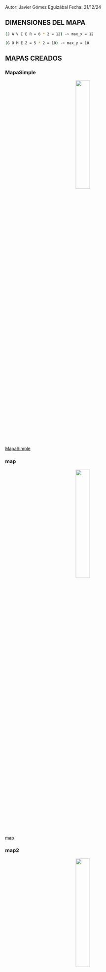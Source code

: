 Autor: Javier Gómez Eguizábal
Fecha: 21/12/24

## DIMENSIONES DEL MAPA

```bash
(J A V I E R = 6 * 2 = 12) -> max_x = 12 

(G O M E Z = 5 * 2 = 10) -> max_y = 10
```

## MAPAS CREADOS
### MapaSimple
<p align="center">
  <img src="https://github.com/Javierge15/Simuladores-de-Robots/assets/148269271/d7b4f36b-e060-4776-a0b3-9a3baac83443" width = 30%/>
</p>

[MapaSimple](MapaSimple.wbt)

### map
<p align="center">
  <img src="https://github.com/Javierge15/Simuladores-de-Robots/assets/148269271/b92f0064-eb1e-4734-abc8-5dfc1a0dba65" width = 30%/>
</p>

[map](map.wbt)

### map2
<p align="center">
  <img src="https://github.com/Javierge15/Simuladores-de-Robots/assets/148269271/a80dbe6e-127a-4edb-a78a-da2a964e8f9a" width = 30%/>
</p>

[map2](map2.wbt)

### Map3
<p align="center">
  <img src="https://github.com/Javierge15/Simuladores-de-Robots/assets/148269271/4fbc6e18-dc0e-4bfa-a49c-41d6e3d9ee03" width = 30%/>
</p>

[Map3](Map3.wbt)

### Map4
<p align="center">
  <img src="https://github.com/Javierge15/Simuladores-de-Robots/assets/148269271/3afd1475-3ad3-4271-ac42-fc3de05f14b2" width = 30%/>
</p>

[Map4](Map4.wbt)

### Map5
<p align="center">
  <img src="https://github.com/Javierge15/Simuladores-de-Robots/assets/148269271/098912c6-4db5-49c9-bb80-d6ea12845b99" width = 30%/>
</p>

[Map5](Map5.wbt)

## CONTROLADORES IMPLEMENTADOS
Se han diseñado dos controladores diferentes, ambos basados en el seguimiento de paredes.
### Sigue_Paredes_Derecha

```bash
## Sigue Paredes Derecha

## Realizado por: Javier Gómez Eguizábal
## Fecha: 18-02-2024

# Import some classes of the controller module
from controller import Robot, Motor, DistanceSensor,GPS

# Create the Robot instance
robot = Robot()

# Get the time step of the current world.
timestep = int(robot.getBasicTimeStep())

# Device configuration
motor_left = robot.getDevice('left wheel motor')
motor_right = robot.getDevice('right wheel motor')
ds_frontal = robot.getDevice('distance_sensor_frontal')
ds_derecha = robot.getDevice('distance_sensor_derecha')
ds_izquierda = robot.getDevice('distance_sensor_izquierda')
gps = robot.getDevice('gps')
imu = robot.getDevice('inertial unit')

# Enable sensors
ds_frontal.enable(timestep)
ds_derecha.enable(timestep)
ds_izquierda.enable(timestep)
gps.enable(timestep)
imu.enable(timestep)

#Set initial positions and velocities for motors
motor_left.setPosition(float('inf'))
motor_right.setPosition(float('inf'))

motor_left.setVelocity(0.0)
motor_right.setVelocity(0.0)

# Variable inicialization
cont=0

# Main Loop
while robot.step(timestep) != -1:
  # Read the sensors:
  dist_izq = ds_izquierda.getValue()
  dist_der = ds_derecha.getValue()
  dist_front = ds_frontal.getValue()

  imu_rads = imu.getRollPitchYaw()
  yaw = imu_rads[2]

  gps_vals = gps.getValues()
  x = gps_vals[0]
  y = gps_vals[1] 

  # Colocar al robot en la posicion inicial, acercándolo a la pared
  if cont == 0:
  #Hasta que no se encuentre colocado a 90º, no comienza a moverse
    if yaw <= -1.5708:
       cont = 1
       motor_left.setVelocity(5.0)
       motor_right.setVelocity(5.0)
       print
    else:
       motor_left.setVelocity(1.0)
       motor_right.setVelocity(-1.0)

  #Una vez se encuentre pegado a la pared, entra en juego el sigueparedes
  if cont == 1 and dist_front <= 465:
     cont = 3

  #Codigo del sigueparedes
  if cont == 3:
    #Si detecta un objeto delante, gira de manera brusca hacia la izquierda
    if dist_front < 999:
      print('Gira en el sitio')
      motor_left.setVelocity(-5.0)
      motor_right.setVelocity(5.0)
        
    else:
      #Si detecta algo a la derecha, se mueve hacia delante, siguiendo la pared
      if dist_der < 999:
        print('Hacia delante')
        motor_left.setVelocity(5.0)
        motor_right.setVelocity(5.0)  
        
      #En caso de no detectar nada a la derecha, gira hacia este lado intentando recuperar la pared
      else:
        print('Gira Derecha')
        motor_left.setVelocity(5.0)
        motor_right.setVelocity(1.0)  

  # Verify if the robot reached the finish line 
  if x >= 8.5 and y >= 10.5:
    break

  #Print imfnormation
  print('Der:', dist_der, 'Cent:', dist_front, 'Izq:', dist_izq, 'X:', x, 'Y:', y, 'Yaw:', yaw, 'CONT',cont)

# Enter here exit cleanup code.
# Detener los motores antes de salir
motor_left.setVelocity(0.0)
motor_right.setVelocity(0.0)    
print('META ACANZADA')

```
### Sigue paredes izquierda

```bash
## Sigue Paredes Izquierda

## Realizado por: Javier Gómez Eguizábal
## Fecha: 18-02-2024

# Import some classes of the controller module
from controller import Robot, Motor, DistanceSensor,GPS

# Create the Robot instance
robot = Robot()

# Get the time step of the current world.
timestep = int(robot.getBasicTimeStep())

# Device configuration
motor_left = robot.getDevice('left wheel motor')
motor_right = robot.getDevice('right wheel motor')
ds_frontal = robot.getDevice('distance_sensor_frontal')
ds_derecha = robot.getDevice('distance_sensor_derecha')
ds_izquierda = robot.getDevice('distance_sensor_izquierda')
gps = robot.getDevice('gps')
imu = robot.getDevice('inertial unit')

# Enable sensors
ds_frontal.enable(timestep)
ds_derecha.enable(timestep)
ds_izquierda.enable(timestep)
gps.enable(timestep)
imu.enable(timestep)

#Set initial positions and velocities for motors
motor_left.setPosition(float('inf'))
motor_right.setPosition(float('inf'))

motor_left.setVelocity(0.0)
motor_right.setVelocity(0.0)

# Variable inicialization
cont=0

# Main Loop
while robot.step(timestep) != -1:
  # Read the sensors:
  dist_izq = ds_izquierda.getValue()
  dist_der = ds_derecha.getValue()
  dist_front = ds_frontal.getValue()

  imu_rads = imu.getRollPitchYaw()
  yaw = imu_rads[2]

  gps_vals = gps.getValues()
  x = gps_vals[0]
  y = gps_vals[1] 

  # Colocar al robot en la posicion inicial, acercándolo a la pared
  if cont == 0:
  #Hasta que no se encuentre colocado a 90º, no comienza a moverse
    if yaw <= -1.5708:
       cont = 1
       motor_left.setVelocity(5.0)
       motor_right.setVelocity(5.0)
       print
    else:
       motor_left.setVelocity(1.0)
       motor_right.setVelocity(-1.0)

  #Una vez se encuentre pegado a la pared, entra en juego el sigueparedes
  if cont == 1 and dist_front <= 465:
     cont = 3

  #Codigo del sigueparedes
  if cont == 3:
    #Si detecta un objeto delante, gira de manera brusca hacia la derecha
    if dist_front < 999:
      print('Gira en el sitio')
      motor_left.setVelocity(5.0)
      motor_right.setVelocity(-5.0)
        
    else:
      #Si detecta algo a la izquierda, se mueve hacia delante, siguiendo la pared
      if dist_izq < 999:
        print('Hacia delante')
        motor_left.setVelocity(5.0)
        motor_right.setVelocity(5.0)  
        
      #En caso de no detectar nada a la izquierda, gira hacia este lado intentando recuperar la pared
      else:
        print('Gira Derecha')
        motor_left.setVelocity(1.0)
        motor_right.setVelocity(5.0)  

  # Verify if the robot reached the finish line 
  if x >= 8.5 and y >= 10.5:
    break

  #Print imfnormation
  print('Der:', dist_der, 'Cent:', dist_front, 'Izq:', dist_izq, 'X:', x, 'Y:', y, 'Yaw:', yaw, 'CONT',cont)

# Enter here exit cleanup code.
# Detener los motores antes de salir
motor_left.setVelocity(0.0)
motor_right.setVelocity(0.0)    
print('META ACANZADA')
```

## Videos

### Controlador 1: https://youtu.be/wivzPyxKoQI?si=ecKB0m-OpVU4D8Z6

  -Empezando fuera de la pared: https://www.youtube.com/watch?v=Q5aCFpVGufg
  
### Controlador 2: https://youtu.be/p29dAyOZ4fA?si=zeML4aBzF0gGPu2L


